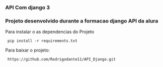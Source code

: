 ### API Com django 3 
### Projeto desenvolvido durante a formacao django API da alura
<p> Para instalar o as dependencias do Projeto  </p>

```
 pip install -r requirements.txt 
```

<p> Para baixar o projeto:  </p>

```
 https://github.com/Rodrigodante11/API_Django.git
```
